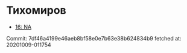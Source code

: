 # Тихомиров
- [16: NA](16.md)

Commit: 7df46a4199e46aeb8bf58e0e7b63e38b624834b9
 fetched at: 20201009-011754
